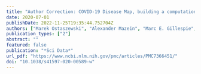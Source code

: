 ```yaml
---
title: "Author Correction: COVID-19 Disease Map, building a computational repository of SARS-CoV-2 virus-host interaction mechanisms"
date: 2020-07-01
publishDate: 2022-11-25T19:35:44.752704Z
authors: ["Marek Ostaszewski", "Alexander Mazein", "Marc E. Gillespie", "Inna Kuperstein", "Anna Niarakis", "Henning Hermjakob", "Alexander R. Pico", "Egon L. Willighagen", "Chris T. Evelo", "Jan Hasenauer", "Falk Schreiber", "Andreas Dräger", "Emek Demir", "Olaf Wolkenhauer", "Laura I. Furlong", "Emmanuel Barillot", "Joaquin Dopazo", "Aurelio Orta-Resendiz", "Francesco Messina", "Alfonso Valencia", "Akira Funahashi", "Hiroaki Kitano", "Charles Auffray", "Rudi Balling", "Reinhard Schneider"]
publication_types: ["2"]
abstract: ""
featured: false
publication: "*Sci Data*"
url_pdf: "https://www.ncbi.nlm.nih.gov/pmc/articles/PMC7366451/"
doi: "10.1038/s41597-020-00589-w"
---
```


